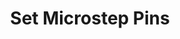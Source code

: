 ---
tag: m0351
codes:
- M351
title: Set Microstep Pins
long: If your board has digital micro-stepping pins (`X_MS1`, `Y_MS1`, etc.), use
  this command to set the micro-steps.
notes: 
parameters:
- tag: S
  optional: false
  description: Select the pin to set for all specified axes.
  values:
  - tag: 1
    description: Select pin MS1 for all axes being set.
  - tag: 2
    description: Select pin MS2 for all axes being set.
- tag: B
  optional: true
  description: Set the MS1/2 pin for the 5th stepper driver.
  values:
  - tag: 0
  - tag: 1
- tag: X
  optional: true
  description: Set the MS1/2 pin for the X stepper driver.
  values:
  - tag: 0
  - tag: 1
- tag: Y
  optional: true
  description: Set the MS1/2 pin for the Y stepper driver.
  values:
  - tag: 0
  - tag: 1
- tag: Z
  optional: true
  description: Set the MS1/2 pin for the Z stepper driver.
  values:
  - tag: 0
  - tag: 1
- tag: E
  optional: true
  description: Set the MS1/2 pin for the E stepper driver.
  values:
  - tag: 0
  - tag: 1
example: 
examples:
- pre: Set the `X_MS1` pin and clear the `E0_MS1` pin
  code: M351 S1 X1 E0
---